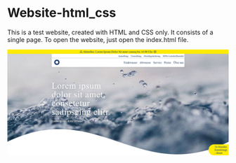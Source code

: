 # Website-html_css
This is a test website, created with HTML and CSS only. It consists of a single page. To open the website, just open the index.html file.

![Index](screenshots/index.jpg)
